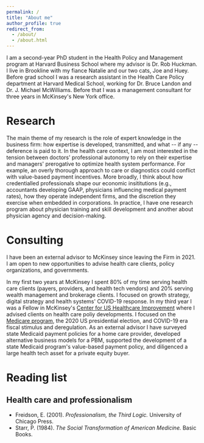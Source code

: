 ```yaml
---
permalink: /
title: "About me"
author_profile: true
redirect_from: 
  - /about/
  - /about.html
---
```


I am a second-year PhD student in the Health Policy and Management program at Harvard Business School where my advisor is Dr. Rob Huckman. I live in Brookline with my fiance Natalie and our two cats, Joe and Huey. Before grad school I was a research assistant in the Health Care Policy department at Harvard Medical School, working for Dr. Bruce Landon and Dr. J. Michael McWilliams. Before that I was a management consultant for three years in McKinsey's New York office.

Research
======
The main theme of my research is the role of expert knowledge in the business firm: how expertise is developed, transmitted, and what -- if any -- deference is paid to it. In the health care context, I am most interested in the tension between doctors' professional autonomy to rely on their expertise and managers' prerogative to optimize health system performance. For example, an overly thorough approach to care or diagnostics could conflict with value-based payment incentives. More broadly, I think about how credentialled professionals shape our economic insititutions (e.g., accountants developing GAAP, physicians influencing medical payment rates), how they operate independent firms, and the discretion they exercise when embedded in corporations. In practice, I have one research program about physician training and skill development and another about physician agency and decision-making.

Consulting
======
I have been an external advisor to McKinsey since leaving the Firm in 2021. I am open to new opportunities to advise health care clients, policy organizations, and governments.

In my first two years at McKinsey I spent 80% of my time serving health care clients (payers, providers, and health tech vendors) and 20% serving wealth management and brokerage clients. I focused on growth strategy, digital strategy and health systems' COVID-19 response. In my third year I was a Fellow in McKinsey's [Center for US Healthcare Improvement](https://www.mckinsey.com/industries/healthcare/how-we-help-clients/center-for-us-healthcare-improvement) where I advised clients on health care poliy developments. I focused on the [Medicare program](https://www.mckinsey.com/industries/healthcare/our-insights/new-stars-ratings-for-medicare-advantage-prioritize-customer-experiences), the 2020 US presidential election, and COVID-19 era fiscal stimulus and deregulation. As an external advisor I have surveyed state Medicaid payment policies for a home care provider, developed alternative business models for a PBM, supported the development of a state Medicaid program's value-based payment policy, and diligenced a large health tech asset for a private equity buyer.

Reading list
======

Health care and professionalism
-----

* Freidson, E. (2001). <i>Professionalism, the Third Logic.</i> University of Chicago Press. 
* Starr, P. (1984). <i>The Social Transformation of American Medicine.</i> Basic Books.


